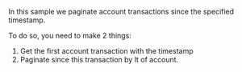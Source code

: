 In this sample we paginate account transactions since the specified timestamp.

To do so, you need to make 2 things:
1. Get the first account transaction with the timestamp
2. Paginate since this transaction by lt of account.